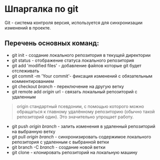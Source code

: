 # Шпаргалка по git

Git - система контроля версия, используется для синхронизации изменений в проекте.

## Перечень основных команд:
+ git init - создание локального репозитория в текущей директории
+ git status - отображение статуса локального репозитория
+ git add 'modified files' - добавление файлов которые git будет отслеживать
+ git commit -m 'Your commit'- фиксация изменений с обязательным комментированием
+ git checkout *branch* - переключение на другую ветку
+ git remote add *origin* url - связать локальный репозиторий с удаленным
 > origin  стандартный псевдоним, с помощью которого можно обращаться к главному удалённому репозиторию (обычно такой репозиторий один). Это значительно упрощает работу.

+ git push *origin* *branch* - залить изменения в удаленный репозиторий на выбранную ветку
+ git pull *origin* *branch* - синхронизировать содержимое локального репозитория с удаленным с выбранной ветки
+ git branch -C *branch* - создание новой ветки
+ git clone - клонировать репозиторий на локальную машину

